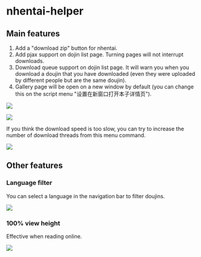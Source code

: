 # nhentai-helper

## Main features

1. Add a "download zip" button for nhentai.
2. Add pjax support on dojin list page. Turning pages will not interrupt downloads.
3. Download queue support on dojin list page. It will warn you when you download a doujin that you have downloaded (even they were uploaded by different people but are the same doujin).
4. Gallery page will be open on a new window by default (you can change this on the script menu "设置在新窗口打开本子详情页").

![](https://i.loli.net/2019/01/26/5c4c5d5914197.png)

![](https://i.loli.net/2018/12/26/5c23a39505d14.png)

If you think the download speed is too slow, you can try to increase the number of download threads from this menu command.

![](https://i.loli.net/2019/01/20/5c4403dedb085.png)

## Other features

### Language filter

You can select a language in the navigation bar to filter doujins.

![](https://i.loli.net/2019/03/25/5c98d07cca0ac.png)

### 100% view height

Effective when reading online.

![](https://i.loli.net/2019/09/04/EYu5iP9L46b8XUf.png)

